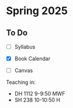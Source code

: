 # Spring 2025

## To Do
- [ ] Syllabus 
- [x] Book Calendar 
- [ ] Canvas


 Teaching in: 
- DH 1112 9-9:50 MWF
- SH 238 10-10:50 H